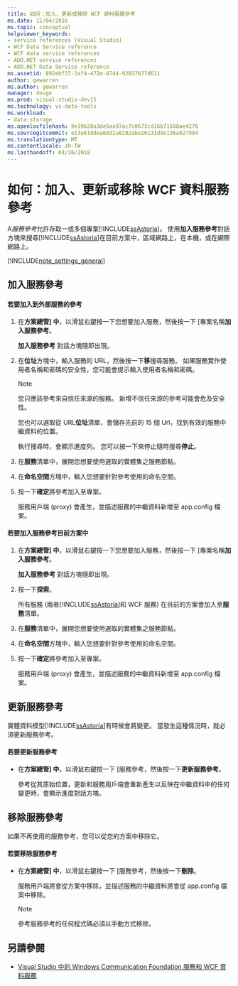 ```yaml
---
title: 如何：加入、更新或移除 WCF 資料服務參考
ms.date: 11/04/2016
ms.topic: conceptual
helpviewer_keywords:
- service references [Visual Studio]
- WCF Data Service reference
- WCF data service references
- ADO.NET service references
- ADO.NET Data Service reference
ms.assetid: 892ebf37-3af4-472e-8744-92837677d611
author: gewarren
ms.author: gewarren
manager: douge
ms.prod: visual-studio-dev15
ms.technology: vs-data-tools
ms.workload:
- data-storage
ms.openlocfilehash: 9e39b28a3de5aa97ac7c0673cd16b71508ae4276
ms.sourcegitcommit: e13e61ddea6032a8282abe16131d9e136a927984
ms.translationtype: MT
ms.contentlocale: zh-TW
ms.lasthandoff: 04/26/2018
---
```

# <a name="how-to-add-update-or-remove-a-wcf-data-service-reference"></a>如何：加入、更新或移除 WCF 資料服務參考
A*服務參考*允許存取一或多個專案[!INCLUDE[ssAstoria](../data-tools/includes/ssastoria_md.md)]。 使用**加入服務參考**對話方塊來搜尋[!INCLUDE[ssAstoria](../data-tools/includes/ssastoria_md.md)]在目前方案中，區域網路上，在本機，或在網際網路上。

[!INCLUDE[note_settings_general](../data-tools/includes/note_settings_general_md.md)]

## <a name="adding-a-service-reference"></a>加入服務參考

#### <a name="to-add-a-reference-to-an-external-service"></a>若要加入到外部服務的參考

1.  在**方案總管] 中**，以滑鼠右鍵按一下您想要加入服務，然後按一下 [專案名稱**加入服務參考**。

     **加入服務參考** 對話方塊隨即出現。

2.  在**位址**方塊中，輸入服務的 URL，然後按一下**移**搜尋服務。 如果服務實作使用者名稱和密碼的安全性，您可能會提示輸入使用者名稱和密碼。

    > [!NOTE]
    >  您只應該參考來自信任來源的服務。 新增不信任來源的參考可能會危及安全性。

     您也可以選取從 URL**位址**清單，會儲存先前的 15 個 Url，找到有效的服務中繼資料的位置。

     執行搜尋時，會顯示進度列。 您可以按一下來停止隨時搜尋**停止**。

3.  在**服務**清單中，展開您想要使用選取的實體集之服務節點。

4.  在**命名空間**方塊中，輸入您想要針對參考使用的命名空間。

5.  按一下**確定**將參考加入至專案。

     服務用戶端 (proxy) 會產生，並描述服務的中繼資料新增至 app.config 檔案。

#### <a name="to-add-a-reference-to-a-service-in-the-current-solution"></a>若要加入服務參考目前方案中

1.  在**方案總管] 中**，以滑鼠右鍵按一下您想要加入服務，然後按一下 [專案名稱**加入服務參考**。

     **加入服務參考** 對話方塊隨即出現。

2.  按一下**探索**。

     所有服務 (兩者[!INCLUDE[ssAstoria](../data-tools/includes/ssastoria_md.md)]和 WCF 服務) 在目前的方案會加入至**服務**清單。

3.  在**服務**清單中，展開您想要使用選取的實體集之服務節點。

4.  在**命名空間**方塊中，輸入您想要針對參考使用的命名空間。

5.  按一下**確定**將參考加入至專案。

     服務用戶端 (proxy) 會產生，並描述服務的中繼資料新增至 app.config 檔案。

## <a name="updating-a-service-reference"></a>更新服務參考
 實體資料模型[!INCLUDE[ssAstoria](../data-tools/includes/ssastoria_md.md)]有時候會將變更。 當發生這種情況時，就必須更新服務參考。

#### <a name="to-update-a-service-reference"></a>若要更新服務參考

-   在**方案總管] 中**，以滑鼠右鍵按一下 [服務參考，然後按一下**更新服務參考**。

     參考從其原始位置，更新和服務用戶端會重新產生以反映在中繼資料中的任何變更時，會顯示進度對話方塊。

## <a name="removing-a-service-reference"></a>移除服務參考
 如果不再使用的服務參考，您可以從您的方案中移除它。

#### <a name="to-remove-a-service-reference"></a>若要移除服務參考

-   在**方案總管] 中**，以滑鼠右鍵按一下 [服務參考，然後按一下**刪除**。

     服務用戶端將會從方案中移除，並描述服務的中繼資料將會從 app.config 檔案中移除。

    > [!NOTE]
    >  參考服務參考的任何程式碼必須以手動方式移除。

## <a name="see-also"></a>另請參閱

- [Visual Studio 中的 Windows Communication Foundation 服務和 WCF 資料服務](../data-tools/windows-communication-foundation-services-and-wcf-data-services-in-visual-studio.md)